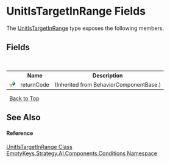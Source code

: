 # UnitIsTargetInRange Fields
 

The <a href="T_EmptyKeys_Strategy_AI_Components_Conditions_UnitIsTargetInRange">UnitIsTargetInRange</a> type exposes the following members.


## Fields
&nbsp;<table><tr><th></th><th>Name</th><th>Description</th></tr><tr><td>![Protected field](media/protfield.gif "Protected field")</td><td>returnCode</td><td> (Inherited from BehaviorComponentBase.)</td></tr></table>&nbsp;
<a href="#unitistargetinrange-fields">Back to Top</a>

## See Also


#### Reference
<a href="T_EmptyKeys_Strategy_AI_Components_Conditions_UnitIsTargetInRange">UnitIsTargetInRange Class</a><br /><a href="N_EmptyKeys_Strategy_AI_Components_Conditions">EmptyKeys.Strategy.AI.Components.Conditions Namespace</a><br />